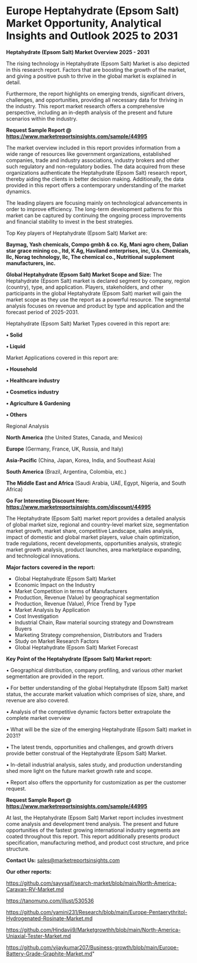 # Europe Heptahydrate (Epsom Salt) Market Opportunity, Analytical Insights and Outlook 2025 to 2031

<Strong> Heptahydrate (Epsom Salt) Market Overview 2025 - 2031</strong>

The rising technology in Heptahydrate (Epsom Salt) Market is also depicted in this research report. Factors that are boosting the growth of the market, and giving a positive push to thrive in the global market is explained in detail.

Furthermore, the report highlights on emerging trends, significant drivers, challenges, and opportunities, providing all necessary data for thriving in the industry. This report market research offers a comprehensive perspective, including an in-depth analysis of the present and future scenarios within the industry.

<strong>Request Sample Report @ <a href=https://www.marketreportsinsights.com/sample/44995>https://www.marketreportsinsights.com/sample/44995</a></strong>

The market overview included in this report provides information from a wide range of resources like government organizations, established companies, trade and industry associations, industry brokers and other such regulatory and non-regulatory bodies. The data acquired from these organizations authenticate the Heptahydrate (Epsom Salt) research report, thereby aiding the clients in better decision making. Additionally, the data provided in this report offers a contemporary understanding of the market dynamics.

The leading players are focusing mainly on technological advancements in order to improve efficiency. The long-term development patterns for this market can be captured by continuing the ongoing process improvements and financial stability to invest in the best strategies.

Top Key players of Heptahydrate (Epsom Salt) Market are:

<strong>Baymag, Yash chemicals, Compo gmbh & co. Kg, Mani agro chem, Dalian star grace mining co., ltd, K Ag, Haviland enterprises, inc, U.s. Chemicals, llc, Norag technology, llc, The chemical co., Nutritional supplement manufacturers, inc.</strong>

<strong><b>Global Heptahydrate (Epsom Salt) Market Scope and Size:</b></strong>
The Heptahydrate (Epsom Salt) market is declared segment by company, region (country), type, and application. Players, stakeholders, and other participants in the global Heptahydrate (Epsom Salt) market will gain the market scope as they use the report as a powerful resource. The segmental analysis focuses on revenue and product by type and application and the forecast period of 2025-2031.

Heptahydrate (Epsom Salt) Market Types covered in this report are:

<strong>•  Solid

•  Liquid</strong>

Market Applications covered in this report are:

<strong>•  Household

•  Healthcare industry

•  Cosmetics industry

•  Agriculture & Gardening

•  Others</strong> 

Regional Analysis

<strong>North America</strong> (the United States, Canada, and Mexico)

<strong>Europe</strong> (Germany, France, UK, Russia, and Italy)

<strong>Asia-Pacific</strong> (China, Japan, Korea, India, and Southeast Asia)

<strong>South America</strong> (Brazil, Argentina, Colombia, etc.)

<strong>The Middle East and Africa</strong> (Saudi Arabia, UAE, Egypt, Nigeria, and South Africa)

<strong>Go For Interesting Discount Here: <a href=https://www.marketreportsinsights.com/discount/44995>https://www.marketreportsinsights.com/discount/44995</a></strong>

The Heptahydrate (Epsom Salt) market report provides a detailed analysis of global market size, regional and country-level market size, segmentation market growth, market share, competitive Landscape, sales analysis, impact of domestic and global market players, value chain optimization, trade regulations, recent developments, opportunities analysis, strategic market growth analysis, product launches, area marketplace expanding, and technological innovations.

<strong><b>Major factors covered in the report:</b></strong>
<ul>
  <li>Global Heptahydrate (Epsom Salt) Market </li>
  <li>Economic Impact on the Industry</li>
  <li>Market Competition in terms of Manufacturers</li>
  <li>Production, Revenue (Value) by geographical segmentation</li>
  <li>Production, Revenue (Value), Price Trend by Type</li>
  <li>Market Analysis by Application</li>
  <li>Cost Investigation</li>
  <li>Industrial Chain, Raw material sourcing strategy and Downstream Buyers</li>
  <li>Marketing Strategy comprehension, Distributors and Traders</li>
  <li>Study on Market Research Factors</li>
  <li>Global Heptahydrate (Epsom Salt) Market Forecast</li>
</ul>

<strong><b>Key Point of the Heptahydrate (Epsom Salt) Market report:</b></strong>

• Geographical distribution, company profiling, and various other market segmentation are provided in the report.

• For better understanding of the global Heptahydrate (Epsom Salt) market status, the accurate market valuation which comprises of size, share, and revenue are also covered.

• Analysis of the competitive dynamic factors better extrapolate the complete market overview

• What will be the size of the emerging Heptahydrate (Epsom Salt) market in 2031?

• The latest trends, opportunities and challenges, and growth drivers provide better construal of the Heptahydrate (Epsom Salt) Market.

• In-detail industrial analysis, sales study, and production understanding shed more light on the future market growth rate and scope.

• Report also offers the opportunity for customization as per the customer request.

<strong>Request Sample Report @ <a href=https://www.marketreportsinsights.com/sample/44995>https://www.marketreportsinsights.com/sample/44995</a></strong>

At last, the Heptahydrate (Epsom Salt) Market report includes investment come analysis and development trend analysis. The present and future opportunities of the fastest growing international industry segments are coated throughout this report. This report additionally presents product specification, manufacturing method, and product cost structure, and price structure.

<strong>Contact Us:</strong>
sales@marketreportsinsights.com

<strong>Our other reports:</strong>

<a href=https://github.com/sayysaif/search-market/blob/main/North-America-Caravan-RV-Market.md>https://github.com/sayysaif/search-market/blob/main/North-America-Caravan-RV-Market.md</a>

<a href=https://tanomuno.com/illust/530536>https://tanomuno.com/illust/530536</a>

<a href=https://github.com/yamini231/Research/blob/main/Europe-Pentaerythritol-Hydrogenated-Rosinate-Market.md>https://github.com/yamini231/Research/blob/main/Europe-Pentaerythritol-Hydrogenated-Rosinate-Market.md</a>

<a href=https://github.com/Hindavii9/Marketgrowthh/blob/main/North-America-Uniaxial-Tester-Market.md>https://github.com/Hindavii9/Marketgrowthh/blob/main/North-America-Uniaxial-Tester-Market.md</a>

<a href=https://github.com/vijaykumar207/Business-growth/blob/main/Europe-Battery-Grade-Graphite-Market.md>https://github.com/vijaykumar207/Business-growth/blob/main/Europe-Battery-Grade-Graphite-Market.md</a>"
